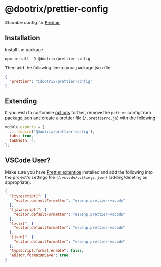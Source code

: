 # @dootrix/prettier-config

Sharable config for [Prettier][prettier]

## Installation

Install the package

```shell
npm install -D @dootrix/prettier-config
```

Then add the following line to your package.json file.

```json
{
  "prettier": "@dootrix/prettier-config"
}
```

## Extending

If you wish to customise [options][prettieroptions] further, remove the `pettier`
config from package.json and create a prettier file (`/.prettierrc.js`) with the
following.

```js
module.exports = {
  ...require('@dootrix/prettier-config'),
  tabs: true,
  tabWidth: 4,
};
```

## VSCode User?

Make sure you have [Prettier extention][prettiervscode] installed and add the
following into the project's settings file (`/.vscode/settings.json`)
(adding/deleting as appropriate).

```json
{
  "[typescript]": {
    "editor.defaultFormatter": "esbenp.prettier-vscode"
  },
  "[javascript]": {
    "editor.defaultFormatter": "esbenp.prettier-vscode"
  },
  "[scss]": {
    "editor.defaultFormatter": "esbenp.prettier-vscode"
  },
  "[json]": {
    "editor.defaultFormatter": "esbenp.prettier-vscode"
  },
  "typescript.format.enable": false,
  "editor.formatOnSave": true
}
```

[prettier]: https://prettier.io/
[prettieroptions]: https://prettier.io/docs/en/options.html
[prettiervscode]: https://marketplace.visualstudio.com/items?itemName=esbenp.prettier-vscode
